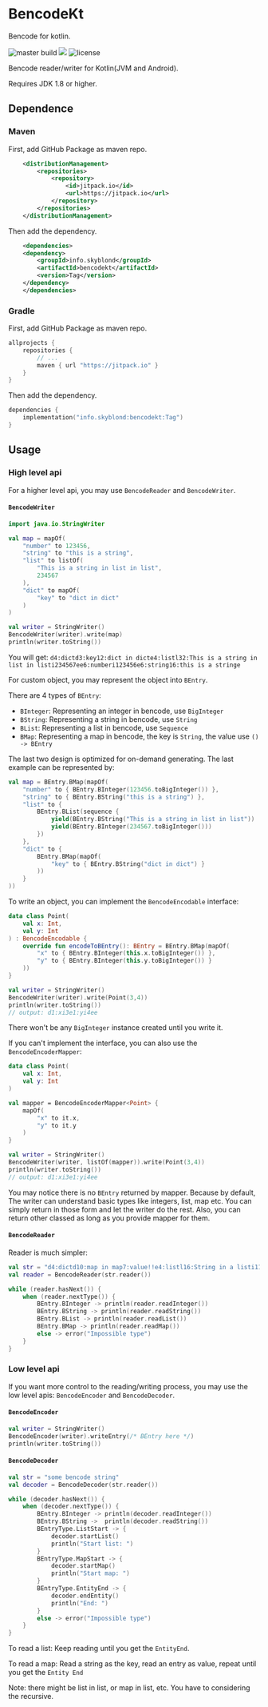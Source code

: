 # BencodeKt
Bencode for kotlin.

![master build](https://github.com/hurui200320/BencodeKt/actions/workflows/gradle-test.yml/badge.svg)
[![](https://jitpack.io/v/info.skyblond/bencodekt.svg)](https://jitpack.io/#info.skyblond/bencodekt)
![license](https://shields.io/github/license/hurui200320/BencodeKt)

Bencode reader/writer for Kotlin(JVM and Android).

Requires JDK 1.8 or higher.

## Dependence

### Maven

First, add GitHub Package as maven repo. 
```xml
    <distributionManagement>
        <repositories>
            <repository>
                <id>jitpack.io</id>
                <url>https://jitpack.io</url>
            </repository>
        </repositories>
    </distributionManagement>
```

Then add the dependency.
```xml
    <dependencies>
    <dependency>
        <groupId>info.skyblond</groupId>
        <artifactId>bencodekt</artifactId>
        <version>Tag</version>
    </dependency>
    </dependencies>
```

### Gradle

First, add GitHub Package as maven repo.
```groovy
allprojects {
    repositories {
        // ...
        maven { url "https://jitpack.io" }
    }
}
```

Then add the dependency.
```kotlin
dependencies {
    implementation("info.skyblond:bencodekt:Tag")
}
```

## Usage

### High level api

For a higher level api, you may use `BencodeReader` and `BencodeWriter`.

#### `BencodeWriter`

```kotlin
import java.io.StringWriter

val map = mapOf(
    "number" to 123456,
    "string" to "this is a string",
    "list" to listOf(
        "This is a string in list in list",
        234567
    ),
    "dict" to mapOf(
        "key" to "dict in dict"
    )
)

val writer = StringWriter()
BencodeWriter(writer).write(map)
println(writer.toString())
```

You will get: `d4:dictd3:key12:dict in dicte4:listl32:This is a string in list in listi234567ee6:numberi123456e6:string16:this is a stringe`

For custom object, you may represent the object into `BEntry`.

There are 4 types of `BEntry`:

+ `BInteger`: Representing an integer in bencode, use `BigInteger`
+ `BString`: Representing a string in bencode, use `String`
+ `BList`: Representing a list in bencode, use `Sequence`
+ `BMap`: Representing a map in bencode, the key is `String`, the value use `() -> BEntry`

The last two design is optimized for on-demand generating.
The last example can be represented by:

```kotlin
val map = BEntry.BMap(mapOf(
    "number" to { BEntry.BInteger(123456.toBigInteger()) },
    "string" to { BEntry.BString("this is a string") },
    "list" to {
        BEntry.BList(sequence {
            yield(BEntry.BString("This is a string in list in list"))
            yield(BEntry.BInteger(234567.toBigInteger()))
        })
    },
    "dict" to {
        BEntry.BMap(mapOf(
            "key" to { BEntry.BString("dict in dict") }
        ))
    }
))
```

To write an object, you can implement the `BencodeEncodable` interface:

```kotlin
data class Point(
    val x: Int,
    val y: Int
) : BencodeEncodable {
    override fun encodeToBEntry(): BEntry = BEntry.BMap(mapOf(
        "x" to { BEntry.BInteger(this.x.toBigInteger()) },
        "y" to { BEntry.BInteger(this.y.toBigInteger()) }
    ))
}

val writer = StringWriter()
BencodeWriter(writer).write(Point(3,4))
println(writer.toString())
// output: d1:xi3e1:yi4ee
```

There won't be any `BigInteger` instance created until you write it.

If you can't implement the interface, you can also use the `BencodeEncoderMapper`:

```kotlin
data class Point(
    val x: Int,
    val y: Int
)

val mapper = BencodeEncoderMapper<Point> {
    mapOf(
        "x" to it.x,
        "y" to it.y
    )
}

val writer = StringWriter()
BencodeWriter(writer, listOf(mapper)).write(Point(3,4))
println(writer.toString())
// output: d1:xi3e1:yi4ee
```

You may notice there is no `BEntry` returned by mapper. Because by default,
The writer can understand basic types like integers, list, map etc.
You can simply return in those form and let the writer do the rest.
Also, you can return other classed as long as you provide mapper for them.

#### `BencodeReader`

Reader is much simpler:

```kotlin
val str = "d4:dictd10:map in map7:value!!e4:listl16:String in a listi111el31:LOL, string in a list in a listed11:map in list7:value!!ee6:numberi456e6:string17:This is a string!e"
val reader = BencodeReader(str.reader())

while (reader.hasNext()) {
    when (reader.nextType()) {
        BEntry.BInteger -> println(reader.readInteger())
        BEntry.BString -> println(reader.readString())
        BEntry.BList -> println(reader.readList())
        BEntry.BMap -> println(reader.readMap())
        else -> error("Impossible type")
    }
}
```

### Low level api

If you want more control to the reading/writing process, you may use the low
level apis: `BencodeEncoder` and `BencodeDecoder`.

#### `BencodeEncoder`

```kotlin
val writer = StringWriter()
BencodeEncoder(writer).writeEntry(/* BEntry here */)
println(writer.toString())
```

#### `BencodeDecoder`

```kotlin
val str = "some bencode string"
val decoder = BencodeDecoder(str.reader())

while (decoder.hasNext()) {
    when (decoder.nextType()) {
        BEntry.BInteger -> println(decoder.readInteger())
        BEntry.BString ->  println(decoder.readString())
        BEntryType.ListStart -> {
            decoder.startList()
            println("Start list: ")
        }
        BEntryType.MapStart -> {
            decoder.startMap()
            println("Start map: ")
        }
        BEntryType.EntityEnd -> {
            decoder.endEntity()
            println("End: ")
        }
        else -> error("Impossible type")
    }
}
```

To read a list: Keep reading until you get the `EntityEnd`.

To read a map: Read a string as the key, read an entry as value,
repeat until you get the `Entity End`

Note: there might be list in list, or map in list, etc. You have
to considering the recursive.
